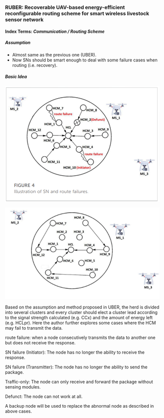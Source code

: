 ### RUBER: Recoverable UAV-based energy-efficient reconfigurable routing scheme for smart wireless livestock sensor network

#### Index Terms: *Communication / Routing Scheme*

##### Assumption

- Almost same as the previous one (UBER).
- Now SNs should be smart enough to deal with some failure cases when routing (i.e. recovery).

##### Basic Idea

![](images/RUBER.png)

![](images/RUBER2.png)

Based on the assumption and method proposed in UBER, the herd is divided into several clusters and every cluster should elect a cluster lead according to the signal strength calculated (e.g. CCx) and the amount of energy left (e.g. HCLpr). Here the author further explores some cases where the HCM may fail to transmit the data.

route failure: when a node consecutively transmits the data to another one but does not receive the response.

SN failure (Initiator): The node has no longer the ability to receive the response.

SN failure (Transmitter): The node has no longer the ability to send the package.

Traffic-only: The node can only receive and forward the package without sensing modules.

Defunct: The node can not work at all.

A backup node will be used to replace the abnormal node as described in above cases.